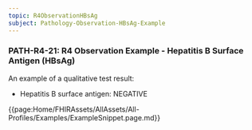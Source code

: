 ```yaml
---
topic: R4ObservationHBsAg
subject: Pathology-Observation-HBsAg-Example
---
```

### PATH-R4-21: R4 Observation Example - Hepatitis B Surface Antigen (HBsAg)
An example of a qualitative test result:
* Hepatitis B surface antigen: NEGATIVE 

{{page:Home/FHIRAssets/AllAssets/All-Profiles/Examples/ExampleSnippet.page.md}}